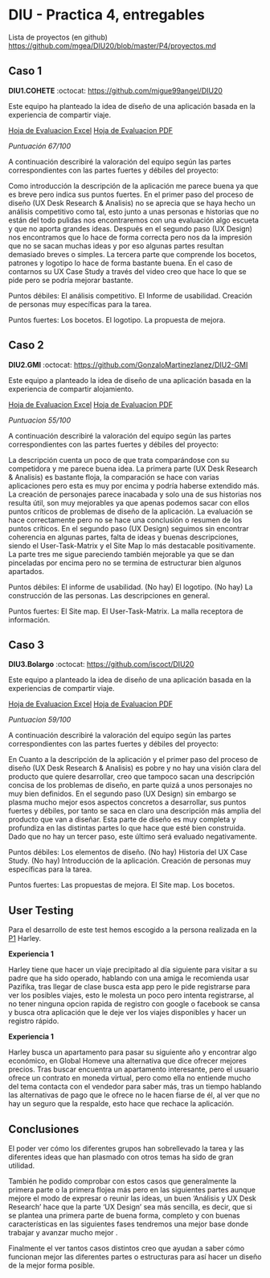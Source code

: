# DIU - Practica 4, entregables

Lista de proyectos (en github) https://github.com/mgea/DIU20/blob/master/P4/proyectos.md


## Caso 1

**DIU1.COHETE**		:octocat: https://github.com/migue99angel/DIU20

Este equipo ha planteado la idea de diseño de una aplicación basada en la experiencia de compartir viaje.

[Hoja de Evaluacion Excel](https://github.com/suribel/DIU20/blob/master/P4/COHETE.xlsx)
[Hoja de Evaluacion PDF](https://github.com/suribel/DIU20/blob/master/P4/COHETE.pdf)

*Puntuación 67/100*

A continuación describiré la valoración del equipo según las  partes correspondientes con las partes fuertes y débiles del proyecto:

Como introducción la descripción de la aplicación me parece buena ya que es breve pero indica sus puntos fuertes. 
En el primer paso del proceso de diseño (UX Desk Research & Analisis) no se aprecia que se haya hecho un análisis competitivo como tal, esto junto a unas personas e historias que no están del todo pulidas nos encontraremos con una evaluación algo escueta y que no aporta grandes ideas.
Después en el segundo paso (UX Design) nos encontramos que lo hace de forma correcta pero nos da la impresión que no se sacan muchas ideas y por eso algunas partes resultan demasiado breves o simples.
La tercera parte que comprende los bocetos, patrones y logotipo lo hace de forma bastante buena. En el caso de contarnos su UX Case Study a través del video creo que hace lo que se pide pero se podría mejorar bastante.

Puntos débiles:
El análisis competitivo.
El  Informe de usabilidad.
Creación de personas muy específicas para la tarea.
	
Puntos fuertes:
Los bocetos.
El logotipo.
La propuesta de mejora.


## Caso 2

**DIU2.GMI**	:octocat: https://github.com/GonzaloMartinezIanez/DIU2-GMI

Este equipo a planteado la idea de diseño de una aplicación basada en la experiencia de compartir alojamiento.

[Hoja de Evaluacion Excel](https://github.com/suribel/DIU20/blob/master/P4/GMI.xlsx)
[Hoja de Evaluacion PDF](https://github.com/suribel/DIU20/blob/master/P4/GMI.pdf)

*Puntuacion 55/100*

A continuación describiré la valoración del equipo según las  partes correspondientes con las partes fuertes y débiles del proyecto:

La descripción cuenta un poco de que trata comparándose con su competidora y me parece buena idea.
La primera parte (UX Desk Research & Analisis) es bastante floja, la comparación se hace con varias aplicaciones pero esta es muy por encima y podría haberse extendido más.
La creación de personajes parece inacabada y solo una de sus historias nos resulta útil, son muy mejorables ya que apenas podemos sacar con ellos puntos críticos de problemas de diseño de la aplicación. La evaluación se hace correctamente pero no se hace una conclusión o resumen de los puntos críticos.
En el segundo paso (UX Design) seguimos sin encontrar coherencia en algunas partes, falta de ideas y buenas descripciones, siendo el User-Task-Matrix y el Site Map lo más destacable positivamente.
La parte tres me sigue pareciendo también mejorable ya que se dan pinceladas por encima pero no se termina de estructurar bien algunos apartados.

Puntos débiles:
El informe de usabilidad. (No hay)
El logotipo. (No hay)
La construcción de las personas.
Las descripciones en general.

Puntos fuertes:
El Site map.
El  User-Task-Matrix.
La malla receptora de información.


## Caso 3

**DIU3.Bolargo**		:octocat: https://github.com/iscoct/DIU20

Este equipo a planteado la idea de diseño de una aplicación basada en la experiencias de compartir viaje.

[Hoja de Evaluacion Excel](https://github.com/suribel/DIU20/blob/master/P4/BOLARGO.xlsx)
[Hoja de Evaluacion PDF](https://github.com/suribel/DIU20/blob/master/P4/BOLARGO.pdf)

*Puntuacion 59/100*

A continuación describiré la valoración del equipo según las  partes correspondientes con las partes fuertes y débiles del proyecto:

En Cuanto a la descripción de la aplicación y el primer paso del proceso de diseño (UX Desk Research & Analisis) es pobre y no hay una visión clara del producto que quiere desarrollar, creo que tampoco sacan una descripción concisa de los problemas de diseño, en parte quizá a unos personajes no muy bien definidos. 
En el segundo paso (UX Design) sin embargo se plasma mucho mejor esos aspectos concretos a desarrollar, sus puntos fuertes y débiles, por tanto se saca en claro una descripción más amplia del producto que van a diseñar. Esta parte de diseño es muy completa y profundiza en las distintas partes lo que hace que esté bien construida.
Dado que no hay un tercer paso, este último será evaluado negativamente.


Puntos débiles:
Los  elementos de diseño. (No hay)
Historia del UX Case Study. (No hay)
Introducción de la aplicación.
Creación de personas muy específicas para la tarea.

Puntos fuertes:
Las propuestas de mejora. 
El Site map.
Los bocetos.


## User Testing

Para el desarrollo de este test hemos escogido a la persona realizada en la [P1](https://github.com/suribel/DIU20/edit/master/P1) Harley.

**Experiencia 1**

Harley tiene que hacer un viaje precipitado al día siguiente para visitar a su padre que ha sido operado, hablando con una amiga le recomienda usar Pazifika, tras llegar de clase busca esta app pero le pide registrarse para ver los posibles viajes, esto le molesta un poco pero intenta registrarse, al no tener ninguna opcion rapida de registro con google o facebook se cansa y busca otra aplicación que le deje ver los viajes disponibles y hacer un registro rápido.


**Experiencia 1**

Harley busca un apartamento para pasar su siguiente año y encontrar algo económico, en Global Homeve una alternativa que dice ofrecer mejores precios. Tras buscar encuentra un apartamento interesante, pero el usuario ofrece un contrato en moneda virtual, pero como ella no entiende mucho del tema contacta con el vendedor para saber más, tras un tiempo hablando las alternativas de pago que le ofrece no le hacen fiarse de él, al ver que no hay un seguro que la respalde, esto hace que rechace la aplicación.


## Conclusiones

El poder ver cómo los diferentes grupos han sobrellevado la tarea y las diferentes ideas que han plasmado con otros temas ha sido de gran utilidad.

También he podido comprobar con estos casos que generalmente la primera parte o la primera flojea más pero en las siguientes partes aunque mejore el modo de expresar o reunir las ideas, un buen ‘Análisis y UX Desk Research’ hace que la parte ‘UX Design’ sea más sencilla, es decir, que si se plantea una primera parte de buena forma, completo y con buenas características en las siguientes fases tendremos una mejor base donde trabajar y avanzar mucho mejor .

Finalmente el ver tantos casos distintos creo que ayudan a saber cómo funcionan mejor las diferentes partes o estructuras para así hacer un diseño de la mejor forma posible.

